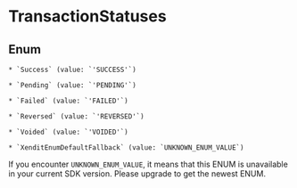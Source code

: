 # TransactionStatuses




## Enum


    * `Success` (value: `'SUCCESS'`)

    * `Pending` (value: `'PENDING'`)

    * `Failed` (value: `'FAILED'`)

    * `Reversed` (value: `'REVERSED'`)

    * `Voided` (value: `'VOIDED'`)

    * `XenditEnumDefaultFallback` (value: `UNKNOWN_ENUM_VALUE`)

If you encounter `UNKNOWN_ENUM_VALUE`, it means that this ENUM is unavailable in your current SDK version. Please upgrade to get the newest ENUM.

